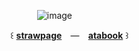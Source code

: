   ⠀   ⠀   ⠀   ⠀      ![image](https://wilardo.crd.co/assets/images/gallery06/483b446b_original.png?v=618e2dfe)
 
   ⠀ ꒰ [**strawpage**](https://buzzkill.straw.page) ⠀— ⠀[**atabook**](https://melomanie.atabook.org/) ꒱ 
